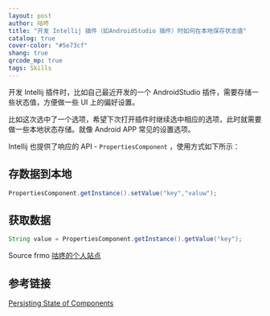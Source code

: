 ```yaml
---
layout: post
author: 咕咚
title: "开发 Intellij 插件（如AndroidStudio 插件）时如何在本地保存状态值"
catalog: true
cover-color: "#5e73cf"
shang: true
qrcode_mp: true
tags: Skills
---
```


开发 Intellij 插件时，比如自己最近开发的一个 AndroidStudio 插件，需要存储一些状态值，方便做一些 UI 上的偏好设置。

比如这次选中了一个选项，希望下次打开插件时继续选中相应的选项，此时就需要做一些本地状态存储。就像 Android APP 常见的设置选项。

Intellij 也提供了响应的 API - `PropertiesComponent` ，使用方式如下所示：
## 存数据到本地
```java
PropertiesComponent.getInstance().setValue("key","valuw");
```

## 获取数据
```java
String value = PropertiesComponent.getInstance().getValue("key");
```

Source frmo [咕咚的个人站点](http://gudong.name/)

## 参考链接
[Persisting State of Components](https://www.jetbrains.org/intellij/sdk/docs/basics/persisting_state_of_components.html?search=Serialization)

